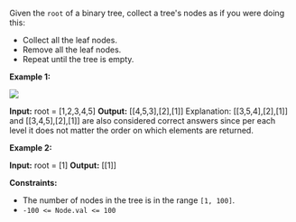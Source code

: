 
Given the  `root`  of a binary tree, collect a tree's nodes as if you were doing this:

-   Collect all the leaf nodes.
-   Remove all the leaf nodes.
-   Repeat until the tree is empty.

**Example 1:**

![](https://assets.leetcode.com/uploads/2021/03/16/remleaves-tree.jpg)

**Input:** root = [1,2,3,4,5]
**Output:** [[4,5,3],[2],[1]]
Explanation:
[[3,5,4],[2],[1]] and [[3,4,5],[2],[1]] are also considered correct answers since per each level it does not matter the order on which elements are returned.

**Example 2:**

**Input:** root = [1]
**Output:** [[1]]

**Constraints:**

-   The number of nodes in the tree is in the range  `[1, 100]`.
-   `-100 <= Node.val <= 100`